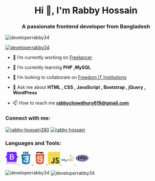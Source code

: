 <h1 align="center">Hi 👋, I'm Rabby Hossain</h1>
<h3 align="center">A passionate frontend developer from Bangladesh</h3>

<p align="left"> <img src="https://komarev.com/ghpvc/?username=developerrabby34&label=Profile%20views&color=0e75b6&style=flat" alt="developerrabby34" /> </p>

<p align="left"> <a href="https://github.com/ryo-ma/github-profile-trophy"><img src="https://github-profile-trophy.vercel.app/?username=developerrabby34" alt="developerrabby34" /></a> </p>

- 🔭 I’m currently working on [Freelancer](https://www.freelancer.com/u/rabbyh31)

- 🌱 I’m currently learning **PHP ,MySQL**

- 👯 I’m looking to collaborate on [Freedom IT Institutions](https://freedomitinstitutions.com/)

- 💬 Ask me about **HTML , CSS , JavaScript , Bootstrap , jQuery , WordPress**

- 📫 How to reach me **rabbychowdhury619@gmail.com**

<h3 align="left">Connect with me:</h3>
<p align="left">
<a href="https://linkedin.com/in/rabby-hossain380" target="blank"><img align="center" src="https://raw.githubusercontent.com/rahuldkjain/github-profile-readme-generator/master/src/images/icons/Social/linked-in-alt.svg" alt="rabby-hossain380" height="30" width="40" /></a>
<a href="https://fb.com/rabby hossain" target="blank"><img align="center" src="https://raw.githubusercontent.com/rahuldkjain/github-profile-readme-generator/master/src/images/icons/Social/facebook.svg" alt="rabby hossain" height="30" width="40" /></a>
</p>

<h3 align="left">Languages and Tools:</h3>
<p align="left"> <a href="https://getbootstrap.com" target="_blank" rel="noreferrer"> <img src="https://raw.githubusercontent.com/devicons/devicon/master/icons/bootstrap/bootstrap-plain-wordmark.svg" alt="bootstrap" width="40" height="40"/> </a> <a href="https://www.w3schools.com/css/" target="_blank" rel="noreferrer"> <img src="https://raw.githubusercontent.com/devicons/devicon/master/icons/css3/css3-original-wordmark.svg" alt="css3" width="40" height="40"/> </a> <a href="https://www.w3.org/html/" target="_blank" rel="noreferrer"> <img src="https://raw.githubusercontent.com/devicons/devicon/master/icons/html5/html5-original-wordmark.svg" alt="html5" width="40" height="40"/> </a> <a href="https://developer.mozilla.org/en-US/docs/Web/JavaScript" target="_blank" rel="noreferrer"> <img src="https://raw.githubusercontent.com/devicons/devicon/master/icons/javascript/javascript-original.svg" alt="javascript" width="40" height="40"/> </a> <a href="https://www.mysql.com/" target="_blank" rel="noreferrer"> <img src="https://raw.githubusercontent.com/devicons/devicon/master/icons/mysql/mysql-original-wordmark.svg" alt="mysql" width="40" height="40"/> </a> <a href="https://www.php.net" target="_blank" rel="noreferrer"> <img src="https://raw.githubusercontent.com/devicons/devicon/master/icons/php/php-original.svg" alt="php" width="40" height="40"/> </a> </p>

<p><img align="left" src="https://github-readme-stats.vercel.app/api/top-langs?username=developerrabby34&show_icons=true&locale=en&layout=compact" alt="developerrabby34" /></p>

<p>&nbsp;<img align="center" src="https://github-readme-stats.vercel.app/api?username=developerrabby34&show_icons=true&locale=en" alt="developerrabby34" /></p>
